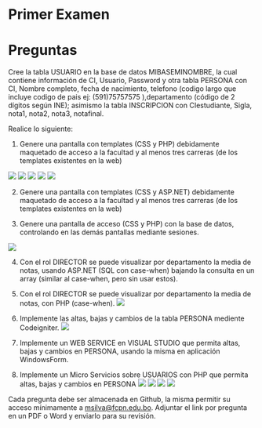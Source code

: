 # Primer Examen

# Preguntas
Cree la tabla USUARIO en la base de datos MIBASEMINOMBRE, la cual contiene información de CI, Usuario, Password y otra tabla PERSONA con CI, Nombre completo, fecha de nacimiento, telefono (codigo largo que incluye codigo de pais ej: (591)75757575 ),departamento (código de 2 dígitos según INE); asimismo la tabla INSCRIPCION con CIestudiante, Sigla, nota1, nota2, nota3, notafinal.

Realice lo siguiente:

1. Genere una pantalla con templates (CSS y PHP) debidamente maquetado de acceso a la facultad y al menos tres carreras (de los templates existentes en la web)  

![](./imgs/pregunta1/1.png)
![](./imgs/pregunta1/2.png)
![](./imgs/pregunta1/3.png)
![](./imgs/pregunta1/4.png)
![](./imgs/pregunta1/5.png)

2. Genere una pantalla con templates (CSS y ASP.NET) debidamente maquetado de acceso a la facultad y al menos tres carreras (de los templates existentes en la web)

3. Genere una pantalla de acceso (CSS y PHP) con la base de datos, controlando en las demás pantallas mediante sesiones.

![](./imgs/pregunta3/1.png)

4. Con el rol DIRECTOR se puede visualizar por departamento la media de notas, usando ASP.NET (SQL con case-when) bajando la consulta en un array (similar al case-when, pero sin usar estos).

5. Con el rol DIRECTOR se puede visualizar por departamento la media de notas, con PHP (case-when).
![](./imgs/pregunta5/1.png)

6. Implemente las altas, bajas y cambios de la tabla PERSONA mediente Codeigniter.
![](./imgs/pregunta6/1.png)


7. Implemente un WEB SERVICE en VISUAL STUDIO que permita altas, bajas y cambios en PERSONA, usando la misma en aplicación WindowsForm.

9. Implemente un Micro Servicios sobre USUARIOS con PHP que permita altas, bajas y cambios en PERSONA
![](./imgs/pregunta9/get.png)
![](./imgs/pregunta9/post.png)
![](./imgs/pregunta9/puth.png)
![](./imgs/pregunta9/delete.png)


Cada pregunta debe ser almacenada en Github, la misma permitir su acceso mínimamente a msilva@fcpn.edu.bo. Adjuntar el link por pregunta en un PDF o Word y enviarlo para su revisión.


